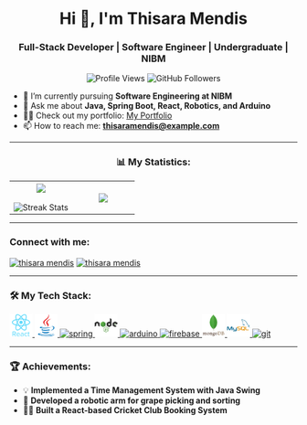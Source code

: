 <h1 align="center">Hi 👋, I'm Thisara Mendis</h1>  
<h3 align="center">Full-Stack Developer | Software Engineer | Undergraduate | NIBM</h3>  

<p align="center">  
  <img src="https://komarev.com/ghpvc/?username=thisaramendis&label=Profile%20views&color=0e75b6&style=flat" alt="Profile Views" />  
  <img src="https://img.shields.io/github/followers/thisaramendis?label=Followers&style=social" alt="GitHub Followers" />  
</p>  

- 🌱 I’m currently pursuing **Software Engineering at NIBM**  
- 💬 Ask me about **Java, Spring Boot, React, Robotics, and Arduino**  
- 👨‍💻 Check out my portfolio: [My Portfolio](https://thisaramendis.github.io/my-portfolio/)  
- 📫 How to reach me: **thisaramendis@example.com**  

---

<h3 align="center">📊 My Statistics:</h3>  
<p align="center">  
<table align="center">  
<tr border="none">  
<td width="50%" align="center">  

  <img  align="center"  src="https://github-readme-stats.vercel.app/api?username=thisaramendis&theme=dark&show_icons=true&count_private=true" />  
  <br><br>  
  <img  title="🔥 Streak Stats" alt="Streak Stats" src="https://github-readme-streak-stats.herokuapp.com/?user=thisaramendis&theme=dark&hide_border=false" />   
</td>  
<td width="50%" align="center">  

  <img  align="center"  src="https://github-readme-stats.anuraghazra1.vercel.app/api/top-langs/?username=thisaramendis&theme=dark&hide_border=false&no-bg=true&no-frame=true&langs_count=10"/>  

  </td>  
</tr>  
</table>  

---

<h3 align="left">Connect with me:</h3>  
<p align="left">  
<a href="https://www.linkedin.com/in/thisara-mendis" target="blank"><img align="center" src="https://raw.githubusercontent.com/rahuldkjain/github-profile-readme-generator/master/src/images/icons/Social/linked-in-alt.svg" alt="thisara mendis" height="30" width="40" /></a>  
<a href="https://www.instagram.com/thisara_mendis/" target="blank"><img align="center" src="https://raw.githubusercontent.com/rahuldkjain/github-profile-readme-generator/master/src/images/icons/Social/instagram.svg" alt="thisara mendis" height="30" width="40" /></a>  
</p>  

---

<h3 align="left">🛠️ My Tech Stack:</h3>  
<p align="left">  
<a href="https://reactjs.org/" target="_blank" rel="noreferrer"> <img src="https://raw.githubusercontent.com/devicons/devicon/master/icons/react/react-original-wordmark.svg" alt="react" width="40" height="40"/> </a>  
<a href="https://www.java.com" target="_blank" rel="noreferrer"> <img src="https://raw.githubusercontent.com/devicons/devicon/master/icons/java/java-original.svg" alt="java" width="40" height="40"/> </a>  
<a href="https://spring.io/" target="_blank" rel="noreferrer"> <img src="https://www.vectorlogo.zone/logos/springio/springio-icon.svg" alt="spring" width="40" height="40"/> </a>  
<a href="https://nodejs.org" target="_blank" rel="noreferrer"> <img src="https://raw.githubusercontent.com/devicons/devicon/master/icons/nodejs/nodejs-original-wordmark.svg" alt="nodejs" width="40" height="40"/> </a>  
<a href="https://www.arduino.cc/" target="_blank" rel="noreferrer"> <img src="https://cdn.worldvectorlogo.com/logos/arduino-1.svg" alt="arduino" width="40" height="40"/> </a>  
<a href="https://firebase.google.com/" target="_blank" rel="noreferrer"> <img src="https://www.vectorlogo.zone/logos/firebase/firebase-icon.svg" alt="firebase" width="40" height="40"/> </a>  
<a href="https://www.mongodb.com/" target="_blank" rel="noreferrer"> <img src="https://raw.githubusercontent.com/devicons/devicon/master/icons/mongodb/mongodb-original-wordmark.svg" alt="mongodb" width="40" height="40"/> </a>  
<a href="https://www.mysql.com/" target="_blank" rel="noreferrer"> <img src="https://raw.githubusercontent.com/devicons/devicon/master/icons/mysql/mysql-original-wordmark.svg" alt="mysql" width="40" height="40"/> </a>  
<a href="https://git-scm.com/" target="_blank" rel="noreferrer"> <img src="https://www.vectorlogo.zone/logos/git-scm/git-scm-icon.svg" alt="git" width="40" height="40"/> </a>  
</p>  

---

### 🏆 Achievements:  
- 💡 **Implemented a Time Management System with Java Swing**  
- 🤖 **Developed a robotic arm for grape picking and sorting**  
- 👨‍💻 **Built a React-based Cricket Club Booking System**  
